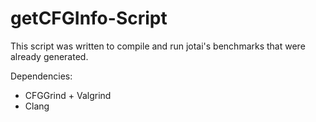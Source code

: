 # getCFGInfo-Script
This script was written to compile and run jotai's benchmarks that were already generated.

Dependencies:
- CFGGrind + Valgrind
- Clang

